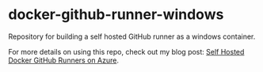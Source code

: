 # docker-github-runner-windows

Repository for building a self hosted GitHub runner as a windows container.

For more details on using this repo, check out my blog post: [Self Hosted Docker GitHub Runners on Azure](https://dev.to/pwd9000/create-a-docker-based-self-hosted-github-runner-windows-container-3p7e).
